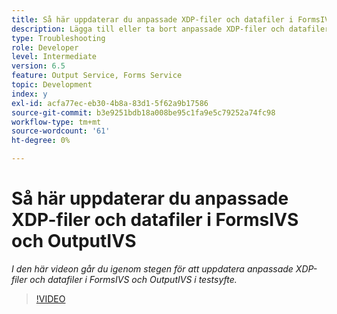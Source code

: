 ```yaml
---
title: Så här uppdaterar du anpassade XDP-filer och datafiler i FormsIVS och OutputIVS i testsyfte
description: Lägga till eller ta bort anpassade XDP-filer och datafiler i FormsIVS och OutputIVS
type: Troubleshooting
role: Developer
level: Intermediate
version: 6.5
feature: Output Service, Forms Service
topic: Development
index: y
exl-id: acfa77ec-eb30-4b8a-83d1-5f62a9b17586
source-git-commit: b3e9251bdb18a008be95c1fa9e5c79252a74fc98
workflow-type: tm+mt
source-wordcount: '61'
ht-degree: 0%

---
```


# Så här uppdaterar du anpassade XDP-filer och datafiler i FormsIVS och OutputIVS

*I den här videon går du igenom stegen för att uppdatera anpassade XDP-filer och datafiler i FormsIVS och OutputIVS i testsyfte.*

>[!VIDEO](https://video.tv.adobe.com/v/335513?quality=12&learn=on)
